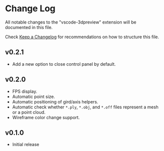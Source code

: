# Change Log

All notable changes to the "vscode-3dpreview" extension will be documented in this file.

Check [Keep a Changelog](http://keepachangelog.com/) for recommendations on how to structure this file.

## v0.2.1

- Add a new option to close control panel by default.

## v0.2.0

- FPS display.
- Automatic point size.
- Automatic positioning of gird/axis helpers.
- Automatic check whether `*.ply`, `*.obj`, and `*.off` files represent a mesh or a point cloud.
- Wireframe color change support.

## v0.1.0

- Initial release
